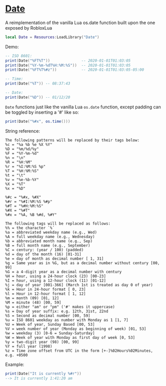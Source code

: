 # [Date](https://github.com/RoStrap/Time/blob/master/Date.lua)
A reimplementation of the vanilla Lua os.date function built upon the one exposed by RobloxLua

```lua
local Date = Resources:LoadLibrary("Date")
```

Demo:

```lua
-- ISO 8601:
print(Date("%FT%T"))              -- 2020-01-01T01:03:05
print(Date("%Y-%m-%dT%H:%M:%S"))  -- 2020-01-01T01:03:05
print(Date("%FT%T%#z"))           -- 2020-01-01T01:03:05-05:00

-- Time:
print(Date("%T")) -- 08:37:43

-- Date:
print(Date("%D")) -- 01/12/20
```

`Date` functions just like the vanilla Lua `os.date` function, except padding can be toggled by inserting a '#' like so:

```lua
print(Date("%#x", os.time()))
```

String reference:

```
The following patterns will be replaced by their tags below:
%c = "%a %b %e %X %Y"
%D = "%m/%d/%y"
%F = "%Y-%m-%d"
%n = "\n"
%R = "%H:%M"
%r = "%I:%M:%S %p"
%T = "%H:%M:%S"
%t = "\t"
%v = "%e-%b-%Y"
%X = "%T"
%x = "%D"

%#c = "%#x, %#X"
%#r = "%#I:%M:%S %#p"
%#T = "%#H:%M:%S"
%#X = "%#T"
%#x = "%A, %B %#d, %#Y"

The following tags will be replaced as follows:
%% = the character `%´
%a = abbreviated weekday name (e.g., Wed)
%A = full weekday name (e.g., Wednesday)
%b = abbreviated month name (e.g., Sep)
%B = full month name (e.g., September)
%C = century: (year / 100) (padded)
%d = day of the month (16) [01-31]
%e = day of month as decimal number [ 1, 31]
%g = Same year as in %G, but as a decimal number without century [00, 99]
%G = a 4-digit year as a decimal number with century
%H = hour, using a 24-hour clock (23) [00-23]
%I = hour, using a 12-hour clock (11) [01-12]
%j = day of year [001-366] (March 1st is treated as day 0 of year)
%k = Hour in 24-hour format [ 0, 23]
%l = Hour in 12-hour format [ 1, 12]
%m = month (09) [01, 12]
%M = minute (48) [00, 59]
%p = either "am" or "pm" ('#' makes it uppercase)
%s = Day of year suffix: e.g. 12th, 31st, 22nd
%S = Second as decimal number [00, 59]
%u = ISO 8601 weekday as number with Monday as 1 [1, 7]
%U = Week of year, Sunday Based [00, 53]
%V = week number of year (Monday as beginning of week) [01, 53]
%w = weekday (3) [0-6 = Sunday-Saturday]
%W = Week of year with Monday as first day of week [0, 53]
%y = two-digit year (98) [00, 99]
%Y = full year (1998)
%z = Time zone offset from UTC in the form [+-]%02Hours%02Minutes, e.g. +0500
```

Example:

```lua
print(Date("It is currently %#r"))
--> It is currently 1:41:20 am
```
